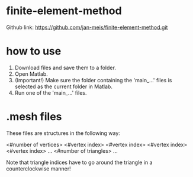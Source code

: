 # finite-element-method
Github link: https://github.com/jan-meis/finite-element-method.git

# how to use
1) Download files and save them to a folder.
2) Open Matlab.
3) (Important!) Make sure the folder containing the 'main_...' files is selected as the current folder in Matlab. 
4) Run one of the 'main_...' files.


# .mesh files
These files are structures in the following way:

<#number of vertices>
<#vertex index> <x> <y> <isBoundaryPoint>
<#vertex index> <x> <y> <isBoundaryPoint>
<#vertex index> <x> <y> <isBoundaryPoint>
<#vertex index> <x> <y> <isBoundaryPoint>
...
<#number of triangles>
<index of first triangle vertex> <index of second triangle vertex> <index of third triangle vertex>
<index of first triangle vertex> <index of second triangle vertex> <index of third triangle vertex>
<index of first triangle vertex> <index of second triangle vertex> <index of third triangle vertex>
<index of first triangle vertex> <index of second triangle vertex> <index of third triangle vertex>
<index of first triangle vertex> <index of second triangle vertex> <index of third triangle vertex>
...


Note that triangle indices have to go around the triangle in a counterclockwise manner!




